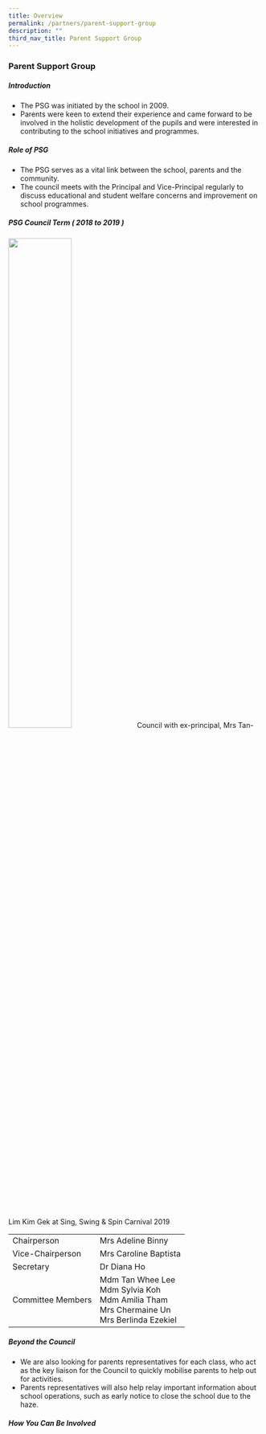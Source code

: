 ```yaml
---
title: Overview
permalink: /partners/parent-support-group
description: ""
third_nav_title: Parent Support Group
---
```

### Parent Support Group

##### Introduction

*   The PSG was initiated by the school in 2009.
*   Parents were keen to extend their experience and came forward to be involved in the holistic development of the pupils and were interested in contributing to the school initiatives and programmes. 

##### Role of PSG

*   The PSG serves as a vital link between the school, parents and the community. 
*   The council meets with the Principal and Vice-Principal regularly to discuss educational and student welfare concerns and improvement on school programmes. 


##### PSG Council Term ( 2018 to 2019 )

<img src="/images/psg1.png" 
     style="width:50%"> Council with ex-principal, Mrs Tan-Lim Kim Gek at Sing, Swing & Spin Carnival 2019
		 
|  	|  	|
|---	|---	|
| Chairperson 	| Mrs Adeline Binny 	|
| Vice-Chairperson 	| Mrs Caroline Baptista 	|
| Secretary  	| Dr Diana Ho 	|
| Committee Members 	| Mdm Tan Whee Lee<br>Mdm Sylvia Koh<br>Mdm Amilia Tham<br>Mrs Chermaine Un<br>Mrs Berlinda Ezekiel 	|

##### Beyond the Council 

*   We are also looking for parents representatives for each class, who act as the key liaison for the Council to quickly mobilise parents to help out for activities. 
*   Parents representatives will also help relay important information about school operations, such as early notice to close the school due to the haze. 

##### How You Can Be Involved